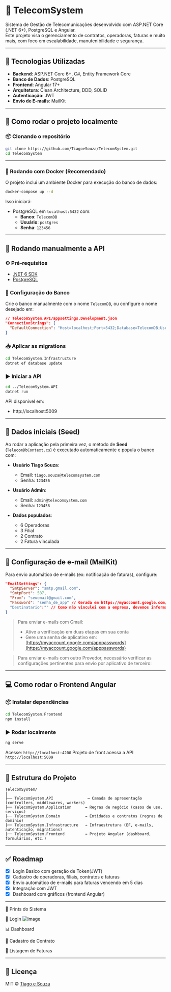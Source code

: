 
# 📡 TelecomSystem

Sistema de Gestão de Telecomunicações desenvolvido com ASP.NET Core (.NET 6+), PostgreSQL e Angular.  
Este projeto visa o gerenciamento de contratos, operadoras, faturas e muito mais, com foco em escalabilidade, manutenibilidade e segurança.

---

## 🧱 Tecnologias Utilizadas

- **Backend**: ASP.NET Core 6+, C#, Entity Framework Core
- **Banco de Dados**: PostgreSQL
- **Frontend**: Angular 17+
- **Arquitetura**: Clean Architecture, DDD, SOLID
- **Autenticação**: JWT
- **Envio de E-mails**: MailKit

---

## 🚀 Como rodar o projeto localmente

### 📦 Clonando o repositório

```bash
git clone https://github.com/TiagoeSouza/TelecomSystem.git
cd TelecomSystem
```

---

### 🐳 Rodando com Docker (Recomendado)

O projeto inclui um ambiente Docker para execução do banco de dados:

```bash
docker-compose up --d
```

Isso iniciará:

- PostgreSQL em `localhost:5432` com:
  - **Banco**: `TelecomDB`
  - **Usuário**: `postgres`
  - **Senha**: `123456`

---

## 🧪 Rodando manualmente a API

### ⚙️ Pré-requisitos

- [.NET 6 SDK](https://dotnet.microsoft.com/en-us/download)
- [PostgreSQL](https://www.postgresql.org/)

### 🔧 Configuração do Banco

Crie o banco manualmente com o nome `TelecomDB`, ou configure o nome desejado em:

```json
// TelecomSystem.API/appsettings.Development.json
"ConnectionStrings": {
  "DefaultConnection": "Host=localhost;Port=5432;Database=TelecomDB;Username=postgres;Password=123456"
}
```

### 📥 Aplicar as migrations

```bash
cd TelecomSystem.Infrastructure
dotnet ef database update
```

### ▶️ Iniciar a API

```bash
cd ../TelecomSystem.API
dotnet run
```

API disponível em:

- http://localhost:5009

---

## 🌱 Dados iniciais (Seed)

Ao rodar a aplicação pela primeira vez, o método de **Seed** (`TelecomDbContext.cs`) é executado automaticamente e popula o banco com:

- **Usuário Tiago Souza**:
  - Email: `tiago.souza@telecomsystem.com`
  - Senha: `123456`
 
- **Usuário Admin**:
  - Email: `admin@telecomsystem.com`
  - Senha: `123456`

- **Dados populados**:
  - 6 Operadoras
  - 3 Filial  
  - 2 Contrato
  - 2 Fatura vinculada

---

## 📨 Configuração de e-mail (MailKit)

Para envio automático de e-mails (ex: notificação de faturas), configure:

```json
"EmailSettings": {
  "SmtpServer": "smtp.gmail.com",
  "SmtpPort": 587,
  "From": "seuemail@gmail.com",
  "Password": "senha_de_app" // Gerada em https://myaccount.google.com/apppasswords
  "Destinatario":"" // Como não vinculei com a empresa, devemos informar o email aqui, para demonstrar a rotina no momento
}
```

> Para enviar e-mails com Gmail:
> - Ative a verificação em duas etapas em sua conta
> - Gere uma senha de aplicativo em: [https://myaccount.google.com/apppasswords](https://myaccount.google.com/apppasswords)

> Para enviar e-mails com outro Provedor, necessário verificar as configurações pertinentes para envio por aplicativo de terceiro:
---

## 💻 Como rodar o Frontend Angular

### 📦 Instalar dependências

```bash
cd TelecomSystem.Frontend
npm install
```

### ▶️ Rodar localmente

```bash
ng serve
```

Acesse: `http://localhost:4200`
Projeto de front acessa a API `http://localhost:5009` 


---

## 📁 Estrutura do Projeto

```
TelecomSystem/
│
├── TelecomSystem.API               → Camada de apresentação (controllers, middlewares, workers)
├── TelecomSystem.Application      → Regras de negócio (casos de uso, serviços)
├── TelecomSystem.Domain           → Entidades e contratos (regras de domínio)
├── TelecomSystem.Infrastructure   → Infraestrutura (EF, e-mails, autenticação, migrations)
├── TelecomSystem.Frontend         → Projeto Angular (dashboard, formulários, etc.)
```

---

## ✅ Roadmap

- [x] Login Basico com geração de Token(JWT)
- [x] Cadastro de operadoras, filiais, contratos e faturas
- [x] Envio automático de e-mails para faturas vencendo em 5 dias
- [x] Integração com JWT
- [x] Dashboard com gráficos (frontend Angular)

---

📸 Prints do Sistema

🔐 Login
![image](https://github.com/user-attachments/assets/cd8cd862-930f-4258-90d6-55d3286cfc99)

📊 Dashboard

📁 Cadastro de Contrato

🧾 Listagem de Faturas

---

## 📄 Licença

MIT © [Tiago e Souza](https://github.com/TiagoeSouza)
